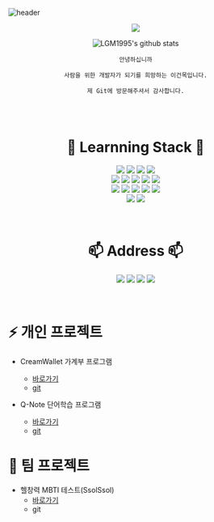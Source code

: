 ![header](https://capsule-render.vercel.app/api?type=waving&color=auto&height=300&section=header&text=✨%20Become%20a%20developer%20for%20people%20✨&fontSize=50&animation=twinkling)

<div align=center>

<a href="https://hits.seeyoufarm.com"><img src="https://hits.seeyoufarm.com/api/count/incr/badge.svg?url=https%3A%2F%2Fgithub.com%2Flgm1995%2Fhit-counter&count_bg=%2379C83D&title_bg=%234B7987&icon=github.svg&icon_color=%23E7E7E7&title=hits&edge_flat=false"/></a>

![LGM1995's github stats](https://github-readme-stats.vercel.app/api?username=lgm1995&show_icons=true)

</div>

<div align=center>

```
안녕하십니까

사람을 위한 개발자가 되기를 희망하는 이건목입니다.

제 Git에 방문해주셔서 감사합니다.
```

</div>
<br>
<br>


<div align=center>
<h1>🌱 Learnning Stack 🌱</h1>


<div align=center>
<img src="https://img.shields.io/badge/Java-007396?style=for-the-badge&logo=OpenJDK&logoColor=white">
<img src="https://img.shields.io/badge/html5-E34F26?style=for-the-badge&logo=html5&logoColor=white"> 
<img src="https://img.shields.io/badge/css-1572B6?style=for-the-badge&logo=css3&logoColor=white"> 
<img src="https://img.shields.io/badge/bootstrap-7952B3?style=for-the-badge&logo=bootstrap&logoColor=white">  
</div>
<div align=center>
<img src="https://img.shields.io/badge/javascript-F7DF1E?style=for-the-badge&logo=javascript&logoColor=black"> 
<img src="https://img.shields.io/badge/jquery-0769AD?style=for-the-badge&logo=jquery&logoColor=white">
<img src="https://img.shields.io/badge/React-61DAFB?style=for-the-badge&logo=React&logoColor=black">
<img src="https://img.shields.io/badge/Redux-764ABC?style=for-the-badge&logo=Redux&logoColor=white">  
<img src="https://img.shields.io/badge/vue.js-4FC08D?style=for-the-badge&logo=vue.js&logoColor=white">
</div>
<div align=center>
<img src="https://img.shields.io/badge/SpringBoot-6DB33F?style=for-the-badge&logo=springboot&logoColor=white"> 
<img src="https://img.shields.io/badge/postgresql-4479A1?style=for-the-badge&logo=PostgreSQL&logoColor=white"> 
<img src="https://img.shields.io/badge/mariaDB-003545?style=for-the-badge&logo=mariaDB&logoColor=white">
  <img src="https://img.shields.io/badge/MySQL-4479A1?style=for-the-badge&logo=MySQL&logoColor=white">
<img src="https://img.shields.io/badge/docker-2496ED?style=for-the-badge&logo=docker&logoColor=white"> 
</div>
<div align=center>
<img src="https://img.shields.io/badge/synology-b5b5b6?style=for-the-badge&logo=synology&logoColor=white">
<img src="https://img.shields.io/badge/nginx-009639?style=for-the-badge&logo=nginx&logoColor=white"> 
</div>
</div>
<br>
<br>


<div align=center>
<h1>📫 Address 📫</h1>
<a href="https://github.com/LGM1995" target="_blank"><img src="https://img.shields.io/badge/github-181717?style=for-the-badge&logo=github&logoColor=white"/></a>
<a href="https://lgm1995.github.io/" target="_blank"><img src="https://img.shields.io/badge/github%2Bpage-222222?style=for-the-badge&logo=github%20page&logoColor=white"/></a>
<a href="https://www.instagram.com/gunmok.l" target="_blank"><img src="https://img.shields.io/badge/instagram-e4405f?style=for-the-badge&logo=instagram&logoColor=white"/></a>
<a href="mailto:rjsahr5045@gmail.com" target="_blank"><img src="https://img.shields.io/badge/gmail-ea4335?style=for-the-badge&logo=gmail&logoColor=white"/></a>

</div>
<br>
<br>

# ⚡ 개인 프로젝트
* CreamWallet 가계부 프로그램
  - <a href="http://gunmok.i234.me:23001/login" target="_blank">바로가기</a>
  - <a href="https://github.com/LGM1995/creamwallet/blob/main/README.md" target="_blank">git</a>

* Q-Note 단어학습 프로그램
  - <a href="http://gunmok.i234.me:28000/login" target="_blank">바로가기</a>
  - <a href="https://github.com/LGM1995/Q-Note-Personal-Project/blob/main/README.md" target="_blank">git</a>

# 💬 팀 프로젝트
* 헬창력 MBTI 테스트(SsolSsol)
  - <a href="http://gunmok.i234.me:29999" target="_blank">바로가기</a>
  - git

<!--
**LGM1995/LGM1995** is a ✨ _special_ ✨ repository because its `README.md` (this file) appears on your GitHub profile.

Here are some ideas to get you started:

- 🔭 I’m currently working on ...
- 🌱 I’m currently learning ...
- 👯 I’m looking to collaborate on ...
- 🤔 I’m looking for help with ...
- 💬 Ask me about ...
- 📫 How to reach me: ...
- 😄 Pronouns: ...
- ⚡ Fun fact: ...
-->
